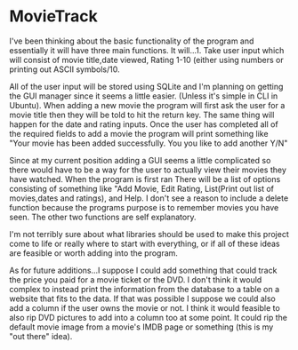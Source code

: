 MovieTrack
==========

I've been thinking about the basic functionality of the program and essentially it will have three main functions.  It will...1. Take user input which will consist of movie title,date viewed, Rating 1-10 (either using numbers or printing out ASCII symbols/10.  

All of the user input will be stored using SQLite and I'm planning on getting the GUI manager since it seems a little easier. (Unless it's simple in CLI in Ubuntu).  When adding a new movie the program will first ask the user for a movie title then they will be told to hit the return key.  The same thing will happen for the date and rating inputs.  Once the user has completed all of the required fields to add a movie the program will print something like "Your movie has been added successfully.  You you like to add another Y/N"

Since at my current position adding a GUI seems a little complicated so there would have to be a way for the user to actually view their movies they have watched.  When the program is first ran There will be a list of options consisting of something like "Add Movie, Edit Rating, List(Print out list of movies,dates and ratings), and Help.  I don't see a reason to include a delete function because the programs purpose is to remember movies you have seen.  The other two functions are self explanatory.  

I'm not terribly sure about what libraries should be used to make this project come to life or really where to start with everything, or if all of these ideas are feasible or worth adding into the program.

As for future additions...I suppose I could add something that could track the price you paid for a movie ticket or the DVD.  I don't think it would complex to instead print the information from the database to a table on a website that fits to the data.  If that was possible I suppose we could also add a column if the user owns the movie or not.  I think it would feasible to also rip DVD pictures to add into a column too at some point.  It could rip the default movie image from a movie's IMDB page or something (this is my "out there" idea).
